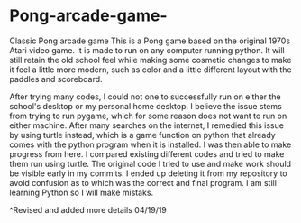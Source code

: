 # Pong-arcade-game-
Classic Pong arcade game 
This is a Pong game based on the original 1970s Atari video game. It is made to run on any computer running python. It will still retain the old school feel while making some cosmetic changes to make it feel a little more modern, such as color and a little different layout with the paddles and scoreboard.

After trying many codes, I could not one to successfully run on either the school's desktop or my personal home desktop. I believe the issue stems from trying to run pygame, which for some reason does not want to run on either machine. After many searches on the internet, I remedied this issue by using turtle instead, which is a game function on python that already comes with the python program when it is installed. I was then able to make progress from here. I compared existing different codes and tried to make them run using turtle. The original code I tried to use and make work should be visible early in my commits. I ended up deleting it from my repository to avoid confusion as to which was the correct and final program.
I am still learning Python so I will make mistaks. 

^Revised and added more details 04/19/19
